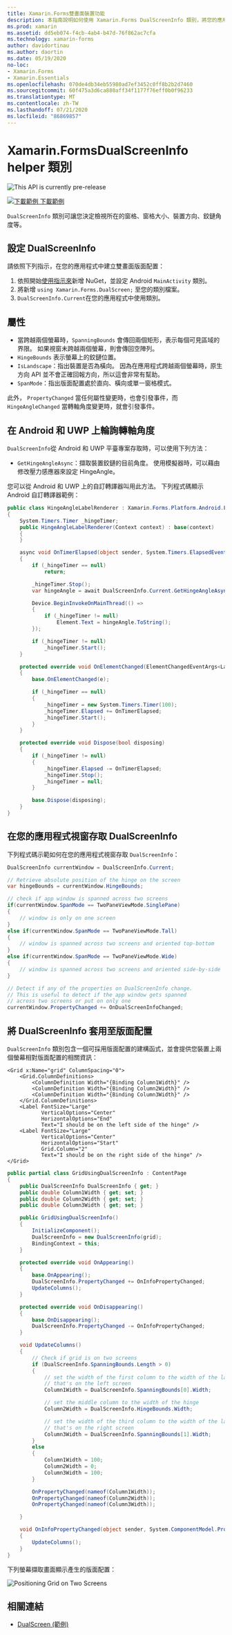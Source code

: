```yaml
---
title: Xamarin.Forms雙畫面裝置功能
description: 本指南說明如何使用 Xamarin.Forms DualScreenInfo 類別，將您的應用程式體驗優化，例如 Surface 雙核處理器技術和 Surface Neo 等雙畫面裝置。
ms.prod: xamarin
ms.assetid: dd5eb074-f4cb-4ab4-b47d-76f862ac7cfa
ms.technology: xamarin-forms
author: davidortinau
ms.author: daortin
ms.date: 05/19/2020
no-loc:
- Xamarin.Forms
- Xamarin.Essentials
ms.openlocfilehash: 070de4db34eb55980ad7ef3452c0ff8b2b2d7460
ms.sourcegitcommit: 60f475a3d6ca880aff34f1177f76eff0b0f96233
ms.translationtype: MT
ms.contentlocale: zh-TW
ms.lasthandoff: 07/21/2020
ms.locfileid: "86869857"
---
```

# <a name="xamarinforms-dualscreeninfo-helper-class"></a>Xamarin.FormsDualScreenInfo helper 類別

![](~/media/shared/preview.png "This API is currently pre-release")

[![下載範例](~/media/shared/download.png) 下載範例](https://docs.microsoft.com/samples/xamarin/xamarin-forms-samples/userinterface-dualscreendemos/)

`DualScreenInfo` 類別可讓您決定檢視所在的窗格、窗格大小、裝置方向、鉸鏈角度等。

## <a name="configure-dualscreeninfo"></a>設定 DualScreenInfo

請依照下列指示，在您的應用程式中建立雙畫面版面配置：

1. 依照開始[使用指示來](index.md)新增 NuGet，並設定 Android `MainActivity` 類別。
1. 將新增 `using Xamarin.Forms.DualScreen;` 至您的類別檔案。
1. `DualScreenInfo.Current`在您的應用程式中使用類別。

## <a name="properties"></a>屬性

- 當跨越兩個螢幕時，`SpanningBounds` 會傳回兩個矩形，表示每個可見區域的界限。 如果視窗未跨越兩個螢幕，則會傳回空陣列。
- `HingeBounds` 表示螢幕上的鉸鏈位置。
- `IsLandscape`：指出裝置是否為橫向。 因為在應用程式跨越兩個螢幕時，原生方向 API 並不會正確回報方向，所以這會非常有幫助。
- `SpanMode`：指出版面配置處於直向、橫向或單一窗格模式。

此外， `PropertyChanged` 當任何屬性變更時，也會引發事件，而 `HingeAngleChanged` 當轉軸角度變更時，就會引發事件。

## <a name="poll-hinge-angle-on-android-and-uwp"></a>在 Android 和 UWP 上輪詢轉軸角度

`DualScreenInfo`從 Android 和 UWP 平臺專案存取時，可以使用下列方法：

- `GetHingeAngleAsync`：擷取裝置鉸鏈的目前角度。 使用模擬器時，可以藉由修改壓力感應器來設定 HingeAngle。

您可以從 Android 和 UWP 上的自訂轉譯器叫用此方法。 下列程式碼顯示 Android 自訂轉譯器範例：

```csharp
public class HingeAngleLabelRenderer : Xamarin.Forms.Platform.Android.FastRenderers.LabelRenderer
{
    System.Timers.Timer _hingeTimer;
    public HingeAngleLabelRenderer(Context context) : base(context)
    {
    }

    async void OnTimerElapsed(object sender, System.Timers.ElapsedEventArgs e)
    {
        if (_hingeTimer == null)
            return;

        _hingeTimer.Stop();
        var hingeAngle = await DualScreenInfo.Current.GetHingeAngleAsync();

        Device.BeginInvokeOnMainThread(() =>
        {
            if (_hingeTimer != null)
                Element.Text = hingeAngle.ToString();
        });

        if (_hingeTimer != null)
            _hingeTimer.Start();
    }

    protected override void OnElementChanged(ElementChangedEventArgs<Label> e)
    {
        base.OnElementChanged(e);

        if (_hingeTimer == null)
        {
            _hingeTimer = new System.Timers.Timer(100);
            _hingeTimer.Elapsed += OnTimerElapsed;
            _hingeTimer.Start();
        }
    }

    protected override void Dispose(bool disposing)
    {
        if (_hingeTimer != null)
        {
            _hingeTimer.Elapsed -= OnTimerElapsed;
            _hingeTimer.Stop();
            _hingeTimer = null;
        }

        base.Dispose(disposing);
    }
}
```

## <a name="access-dualscreeninfo-in-your-application-window"></a>在您的應用程式視窗存取 DualScreenInfo

下列程式碼示範如何在您的應用程式視窗存取 `DualScreenInfo`：

```csharp
DualScreenInfo currentWindow = DualScreenInfo.Current;

// Retrieve absolute position of the hinge on the screen
var hingeBounds = currentWindow.HingeBounds;

// check if app window is spanned across two screens
if(currentWindow.SpanMode == TwoPaneViewMode.SinglePane)
{
    // window is only on one screen
}
else if(currentWindow.SpanMode == TwoPaneViewMode.Tall)
{
    // window is spanned across two screens and oriented top-bottom
}
else if(currentWindow.SpanMode == TwoPaneViewMode.Wide)
{
    // window is spanned across two screens and oriented side-by-side
}

// Detect if any of the properties on DualScreenInfo change.
// This is useful to detect if the app window gets spanned
// across two screens or put on only one  
currentWindow.PropertyChanged += OnDualScreenInfoChanged;
```

## <a name="apply-dualscreeninfo-to-layouts"></a>將 DualScreenInfo 套用至版面配置

`DualScreenInfo` 類別包含一個可採用版面配置的建構函式，並會提供您裝置上兩個螢幕相對版面配置的相關資訊：

```xaml
<Grid x:Name="grid" ColumnSpacing="0">
    <Grid.ColumnDefinitions>
        <ColumnDefinition Width="{Binding Column1Width}" />
        <ColumnDefinition Width="{Binding Column2Width}" />
        <ColumnDefinition Width="{Binding Column3Width}" />
    </Grid.ColumnDefinitions>
    <Label FontSize="Large"
           VerticalOptions="Center"
           HorizontalOptions="End"
           Text="I should be on the left side of the hinge" />
    <Label FontSize="Large"
           VerticalOptions="Center"
           HorizontalOptions="Start"
           Grid.Column="2"
           Text="I should be on the right side of the hinge" />
</Grid>
```

```csharp
public partial class GridUsingDualScreenInfo : ContentPage
{
    public DualScreenInfo DualScreenInfo { get; }
    public double Column1Width { get; set; }
    public double Column2Width { get; set; }
    public double Column3Width { get; set; }

    public GridUsingDualScreenInfo()
    {
        InitializeComponent();
        DualScreenInfo = new DualScreenInfo(grid);
        BindingContext = this;
    }

    protected override void OnAppearing()
    {
        base.OnAppearing();
        DualScreenInfo.PropertyChanged += OnInfoPropertyChanged;
        UpdateColumns();
    }

    protected override void OnDisappearing()
    {
        base.OnDisappearing();
        DualScreenInfo.PropertyChanged -= OnInfoPropertyChanged;
    }

    void UpdateColumns()
    {
        // Check if grid is on two screens
        if (DualScreenInfo.SpanningBounds.Length > 0)
        {
            // set the width of the first column to the width of the layout
            // that's on the left screen
            Column1Width = DualScreenInfo.SpanningBounds[0].Width;

            // set the middle column to the width of the hinge
            Column2Width = DualScreenInfo.HingeBounds.Width;

            // set the width of the third column to the width of the layout
            // that's on the right screen
            Column3Width = DualScreenInfo.SpanningBounds[1].Width;
        }
        else
        {
            Column1Width = 100;
            Column2Width = 0;
            Column3Width = 100;
        }

        OnPropertyChanged(nameof(Column1Width));
        OnPropertyChanged(nameof(Column2Width));
        OnPropertyChanged(nameof(Column3Width));

    }

    void OnInfoPropertyChanged(object sender, System.ComponentModel.PropertyChangedEventArgs e)
    {
        UpdateColumns();
    }
}
```

下列螢幕擷取畫面顯示產生的版面配置：

![](dual-screen-info-images/grid-on-two-screens.png "Positioning Grid on Two Screens")

## <a name="related-links"></a>相關連結

- [DualScreen (範例)](https://docs.microsoft.com/samples/xamarin/xamarin-forms-samples/userinterface-dualscreendemos/)
